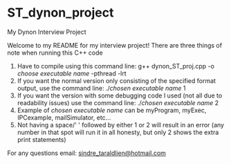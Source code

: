 # ST_dynon_project
My Dynon Interview Project

Welcome to my README for my interview project!
There are three things of note when running this C++ code

1. Have to compile using this command line: g++ dynon_ST_proj.cpp -o *choose executable name* -pthread -lrt
2. If you want the normal version only consisting of the specified format output, use the command line: ./*chosen executable name* 1
3. If you want the version with some debugging code I used (not all due to readability issues) use the command line: ./*chosen executable name* 2
4. Example of *chosen executable name* can be myProgram, myExec, IPCexample, mailSimulator, etc...
5. Not having a space/' ' followed by either 1 or 2 will result in an error (any number in that spot will run it in all honesty, but only 2 shows the extra print statements)

For any questions email: sindre_taraldlien@hotmail.com
